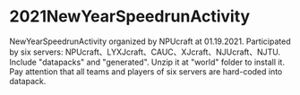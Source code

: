 # 2021NewYearSpeedrunActivity
NewYearSpeedrunActivity organized by NPUcraft at 01.19.2021.
Participated by six servers: NPUcraft、LYXJcraft、CAUC、XJcraft、NJUcraft、NJTU.
Include "datapacks" and "generated".
Unzip it at "world" folder to install it. Pay attention that all teams and players of six servers are hard-coded into datapack.
